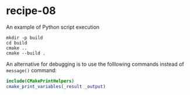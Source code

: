 # recipe-08

An example of Python script execution

```
mkdir -p build
cd build
cmake ..
cmake --build .
```

An alternative for debugging is to use the folllowing commands instead of `message()` command:

```cmake
include(CMakePrintHelpers)
cmake_print_variables(_result _output)
```